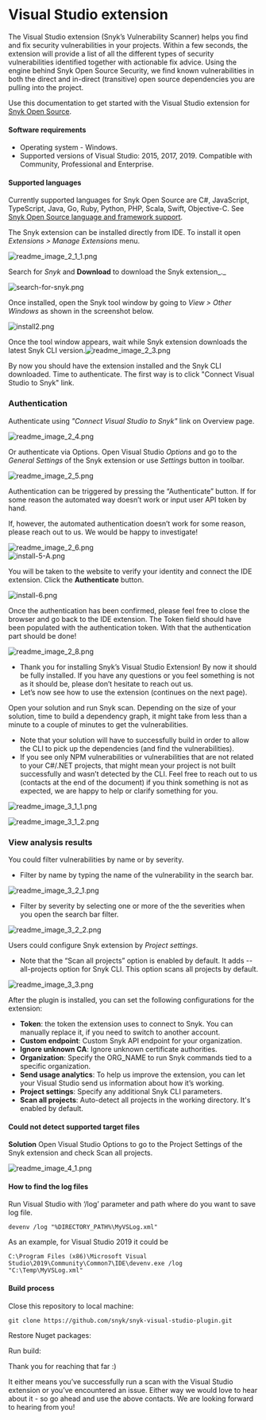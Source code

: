 # Visual Studio extension

The Visual Studio extension \(Snyk’s Vulnerability Scanner\) helps you find and fix security vulnerabilities in your projects. Within a few seconds, the extension will provide a list of all the different types of security vulnerabilities identified together with actionable fix advice. Using the engine behind Snyk Open Source Security, we find known vulnerabilities in both the direct and in-direct \(transitive\) open source dependencies you are pulling into the project.

Use this documentation to get started with the Visual Studio extension for [Snyk Open Source](https://snyk.io/product/open-source-security-management/).

#### Software requirements

* Operating system - Windows.
* Supported versions of Visual Studio: 2015, 2017, 2019. Compatible with Community, Professional and Enterprise.

#### Supported languages

Currently supported languages for Snyk Open Source are C\#, JavaScript, TypeScript, Java, Go, Ruby, Python, PHP, Scala, Swift, Objective-C. See [Snyk Open Source language and framework support](https://docs.snyk.io/snyk-open-source/language-and-package-manager-support).

The Snyk extension can be installed directly from IDE. To install it open _Extensions &gt; Manage Extensions_ menu.

![readme\_image\_2\_1\_1.png](https://support.snyk.io/hc/article_attachments/4404213460113/readme_image_2_1_1.png)

Search for _Snyk_ and **Download** to download the Snyk extension_._

![search-for-snyk.png](https://support.snyk.io/hc/article_attachments/360020129697/search-for-snyk.png)

Once installed, open the Snyk tool window by going to _View &gt; Other Windows_ as shown in the screenshot below.

![install2.png](https://support.snyk.io/hc/article_attachments/360019901717/install2.png)

Once the tool window appears, wait while Snyk extension downloads the latest Snyk CLI version.![readme\_image\_2\_3.png](https://support.snyk.io/hc/article_attachments/4404221001745/readme_image_2_3.png)

By now you should have the extension installed and the Snyk CLI downloaded. Time to authenticate. The first way is to click "Connect Visual Studio to Snyk" link.

### **Authentication**

Authenticate using _"Connect Visual Studio to Snyk"_ link on Overview page.

![readme\_image\_2\_4.png](https://support.snyk.io/hc/article_attachments/4404213499665/readme_image_2_4.png)

Or authenticate via Options. Open Visual Studio _Options_ and go to the _General Settings_ of the Snyk extension or use _Settings_ button in toolbar.

![readme\_image\_2\_5.png](https://support.snyk.io/hc/article_attachments/4404221009041/readme_image_2_5.png)

Authentication can be triggered by pressing the “Authenticate” button. If for some reason the automated way doesn’t work or input user API token by hand.

If, however, the automated authentication doesn’t work for some reason, please reach out to us. We would be happy to investigate!

![readme\_image\_2\_6.png](https://support.snyk.io/hc/article_attachments/4404221012241/readme_image_2_6.png)   
![install-5-A.png](https://support.snyk.io/hc/article_attachments/360020005878/install-5-A.png)

You will be taken to the website to verify your identity and connect the IDE extension. Click the **Authenticate** button. 

![install-6.png](https://support.snyk.io/hc/article_attachments/360020005978/install-6.png)

Once the authentication has been confirmed, please feel free to close the browser and go back to the IDE extension. The Token field should have been populated with the authentication token. With that the authentication part should be done!

![readme\_image\_2\_8.png](https://support.snyk.io/hc/article_attachments/4404221026321/readme_image_2_8.png)

* Thank you for installing Snyk’s Visual Studio Extension! By now it should be fully installed. If you have any questions or you feel something is not as it should be, please don’t hesitate to reach out us.
* Let’s now see how to use the extension \(continues on the next page\).

Open your solution and run Snyk scan. Depending on the size of your solution, time to build a dependency graph, it might take from less than a minute to a couple of minutes to get the vulnerabilities.

* Note that your solution will have to successfully build in order to allow the CLI to pick up the dependencies \(and find the vulnerabilities\).
* If you see only NPM vulnerabilities or vulnerabilities that are not related to your C\#/.NET projects, that might mean your project is not built successfully and wasn’t detected by the CLI. Feel free to reach out to us \(contacts at the end of the document\) if you think something is not as expected, we are happy to help or clarify something for you.

![readme\_image\_3\_1\_1.png](https://support.snyk.io/hc/article_attachments/4404213522833/readme_image_3_1_1.png)

![readme\_image\_3\_1\_2.png](https://support.snyk.io/hc/article_attachments/4404213523729/readme_image_3_1_2.png)

### View analysis results

You could filter vulnerabilities by name or by severity.

* Filter by name by typing the name of the vulnerability in the search bar.

![readme\_image\_3\_2\_1.png](https://support.snyk.io/hc/article_attachments/4404213545105/readme_image_3_2_1.png)

* Filter by severity by selecting one or more of the the severities when you open the search bar filter.

![readme\_image\_3\_2\_2.png](https://support.snyk.io/hc/article_attachments/4404221044881/readme_image_3_2_2.png)

Users could configure Snyk extension by _Project settings_.

* Note that the “Scan all projects” option is enabled by default. It adds --all-projects option for Snyk CLI. This option scans all projects by default.

![readme\_image\_3\_3.png](https://support.snyk.io/hc/article_attachments/4404213553937/readme_image_3_3.png)

After the plugin is installed, you can set the following configurations for the extension:

* **Token**: the token the extension uses to connect to Snyk. You can manually replace it, if you need to switch to another account.
* **Custom endpoint**: Custom Snyk API endpoint for your organization.
* **Ignore unknown CA**: Ignore unknown certificate authorities.
* **Organization**: Specify the ORG\_NAME to run Snyk commands tied to a specific organization.
* **Send usage analytics**: To help us improve the extension, you can let your Visual Studio send us information about how it’s working.
* **Project settings**: Specify any additional Snyk CLI parameters.
* **Scan all projects**: Auto-detect all projects in the working directory. It's enabled by default.

#### Could not detect supported target files

**Solution** Open Visual Studio Options to go to the Project Settings of the Snyk extension and check Scan all projects.

![readme\_image\_4\_1.png](https://support.snyk.io/hc/article_attachments/4404221055889/readme_image_4_1.png)

#### How to find the log files

Run Visual Studio with ‘/log’ parameter and path where do you want to save log file.

```text
devenv /log "%DIRECTORY_PATH%\MyVSLog.xml"
```

As an example, for Visual Studio 2019 it could be

```text
C:\Program Files (x86)\Microsoft Visual Studio\2019\Community\Common7\IDE\devenv.exe /log "C:\Temp\MyVSLog.xml"
```

#### Build process

Close this repository to local machine:

```text
git clone https://github.com/snyk/snyk-visual-studio-plugin.git
```

Restore Nuget packages:

Run build:

Thank you for reaching that far :\)

It either means you’ve successfully run a scan with the Visual Studio extension or you’ve encountered an issue. Either way we would love to hear about it - so go ahead and use the above contacts. We are looking forward to hearing from you!

